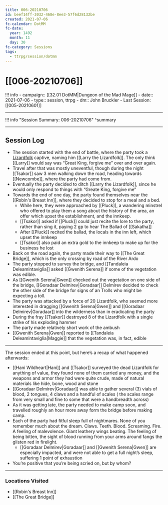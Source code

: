 ```yaml
---
title: 006-20210706
id: beef14ff-3032-468e-8ee3-57f6d28132be
created: 2021-07-06
fc-calendar: DotMM
fc-date:
  year: 1492
  month: 11
  day: 30
fc-category: Sessions
tags:
  - ttrpg/session/dotmm
---
```


# [[006-20210706]]

!!! info
    - campaign:: [[32.01 DotMM|Dungeon of the Mad Mage]]
    - date:: 2021-07-06
    - type:: session, ttrpg
    - dm:: John Bruckler
    - Last Session: [[005-20210601]]


---

!!! info "Session Summary: 006-20210706"
    ^summary

---

## Session Log


- The session started with the end of battle, where the party took a [Lizardfolk](https://ddb.ac/monsters/Lizardfolk) captive, naming him [[Larry the Lizardfolk]]. The only think [[Larry]] would say was “Great King, forgive me” over and over again.
- Travel after that was mostly uneventful, though during the night [[Tsakor]] saw 3 men walking down the road, heading towards [[Newcombe]], where the party had come from.
- Eventually the party decided to ditch [[Larry the Lizardfolk]], since he would only respond to things with “Greate King, forgive me”
- Towards the end of one day, the party found themselves near the [[Robin's Breast Inn]], where they decided to stop for a meal and a bed.
    - While here, they were approached by [[Pluck]], a wandering minstrel who offered to play them a song about the history of the area, an offer which upset the establishment, and the innkeep.
    - [[Tsakor]] asked if [[Pluck]] could just recite the lore to the party, rather than sing it, paying 2 gp to hear The Ballad of [[Sakatha]]
    - After [[Pluck]] recited the ballad, the locals in the inn left, which upset the innkeep
    - [[Tsakor]] also paid an extra gold to the innkeep to make up for the business he lost
- Back on the road again, the party made their way to [[The Great Bridge]], which is the only crossing by road of the River Ardo
- The party stopped to survey the bridge, and [[Tandaleia Deleamintaviglia]] asked [[Gwenith Serena]] if some of the vegetation was edible.
- As [[Gwenith Serena|Gwen]] checked out the vegetation on one side of the bridge, [[Goradaar Delmirev|Goradaar]] Delmirev decided to check the other side of the bridge for signs of an Trolls who might be expecting a toll.
- The party was attacked by a force of 20 Lizardfolk, who seemed more interested in dragging [[Gwenith Serena|Gwen]] and [[Goradaar Delmirev|Goradaar]] into the wilderness than in eradicating the party
- During the fray [[Tsakor]] destroyed 8 of the Lizardfolk with a single strike of his exploding hammer
- The party made relatively short work of the ambush
- [[Gwenith Serena|Gwen]] reported to [[Tandaleia Deleamintaviglia|Maggie]] that the vegetation was, in fact, edible

---

The session ended at this point, but here’s a recap of what happened afterwards:

- [[Hani Wildheart|Hani]] and [[Tsakor]] surveyed the dead Lizardfolk for anything of value, they found none of them carried any money, and the weapons and armor they had were quite crude, made of natural materials like hide, bone, wood and stone
- [[Goradaar Delmirev|Goradaar]] was able to gather several (3) vials of blood, 2 tongues, 4 claws and a handful of scales ( the scales range from very small and fine to some that were a handbreadth across)
- As it was getting late, the party needed to make camp soon, and travelled roughly an hour more away form the bridge before making camp.
- Each of the party had fitful sleep full of nightmares. None of you remember much about the dream. Claws. Teeth. Blood. Screaming. Fire. A feeling of malevolence. Giant leathery wings beating. The feeling of being bitten, the sight of blood running from your arms around fangs the glisten red in firelight.
    - [[Goradaar Delmirev|Goradaar]] and [[Gwenith Serena|Gwen]] are especially impacted, and were not able to get a full night’s sleep, suffering 1 point of exhaustion
- You’re positive that you’re being scried on, but by whom?
    

---

### Locations Visited

- [[Robin's Breast Inn]]
- [[The Great Bridge]]
